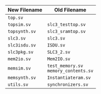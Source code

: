 | New Filename | Old Filename |
| - | - |
| `top.sv` | |
| `topsim.sv` | `slc3_testtop.sv` |
| `topsynth.sv` | `slc3_sramtop.sv` |
| `slc3.sv` | `slc3.sv` |
| `slc3isdu.sv` | `ISDU.sv` |
| `slc3pkg.sv` | `SLC3_2.sv` |
| `mem2io.sv` | `Mem2IO.sv` |
| `memsim.sv` | `test_memory.sv` <br> `memory_contents.sv` |
| `memsynth.sv` | `Instantiateram.sv` |
| `utils.sv` | `synchronizers.sv` |
